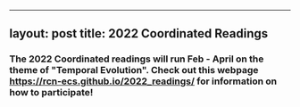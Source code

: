 
---
layout: post
title: 2022 Coordinated Readings
---

### The 2022 Coordinated readings will run Feb - April on the theme of "Temporal Evolution". Check out this webpage https://rcn-ecs.github.io/2022_readings/ for information on how to participate!
